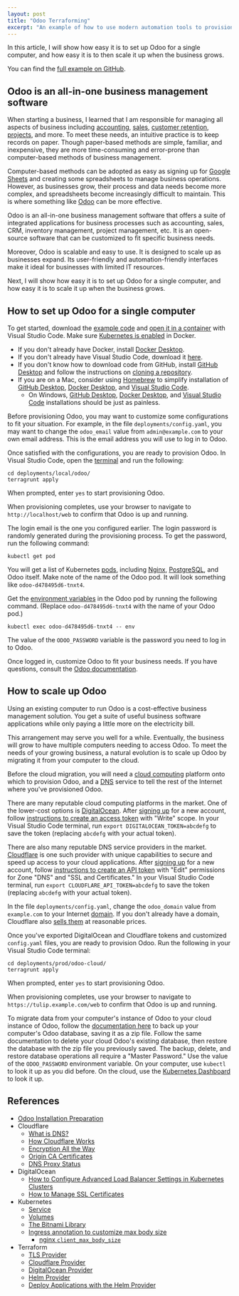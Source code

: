 ```yaml
---
layout: post
title: "Odoo Terraforming"
excerpt: "An example of how to use modern automation tools to provision ready-to-use business management software in no time."
---
```


In this article, I will show how easy it is to set up Odoo for a single computer, and how easy it is to then scale it up when the business grows.

You can find the [full example on GitHub](https://github.com/hwaien/odoo-provisioning-example).

## Odoo is an all-in-one business management software

When starting a business, I learned that I am responsible for managing all aspects of business including [accounting](https://en.wikipedia.org/wiki/Accounting), [sales](https://en.wikipedia.org/wiki/Sales), [customer retention](https://en.wikipedia.org/wiki/Customer_retention), [projects](https://en.wikipedia.org/wiki/Project_management), and more. To meet these needs, an intuitive practice is to keep records on paper. Though paper-based methods are simple, familiar, and inexpensive, they are more time-consuming and error-prone than computer-based methods of business management.

Computer-based methods can be adopted as easy as signing up for [Google Sheets](https://en.wikipedia.org/wiki/Google_Sheets) and creating some spreadsheets to manage business operations. However, as businesses grow, their process and data needs become more complex, and spreadsheets become increasingly difficult to maintain. This is where something like [Odoo](https://en.wikipedia.org/wiki/Odoo) can be more effective.

Odoo is an all-in-one business management software that offers a suite of integrated applications for business processes such as accounting, sales, CRM, inventory management, project management, etc. It is an open-source software that can be customized to fit specific business needs.

Moreover, Odoo is scalable and easy to use. It is designed to scale up as businesses expand. Its user-friendly and automation-friendly interfaces make it ideal for businesses with limited IT resources.

Next, I will show how easy it is to set up Odoo for a single computer, and how easy it is to scale it up when the business grows.

## How to set up Odoo for a single computer

To get started, download the [example code](https://github.com/hwaien/odoo-provisioning-example) and [open it in a container](https://code.visualstudio.com/docs/devcontainers/containers#_quick-start-open-an-existing-folder-in-a-container) with Visual Studio Code. Make sure [Kubernetes is enabled](https://docs.docker.com/desktop/kubernetes/#enable-kubernetes) in Docker.

- If you don't already have Docker, install [Docker Desktop](https://www.docker.com/products/docker-desktop/).
- If you don't already have Visual Studio Code, download it [here](https://code.visualstudio.com/Download).
- If you don't know how to download code from GitHub, install [GitHub Desktop](https://desktop.github.com/) and follow the instructions on [cloning a repository](https://docs.github.com/en/repositories/creating-and-managing-repositories/cloning-a-repository?tool=desktop).
- If you are on a Mac, consider using [Homebrew](https://brew.sh/) to simplify installation of [GitHub Desktop](https://formulae.brew.sh/cask/github), [Docker Desktop](https://formulae.brew.sh/cask/docker), and [Visual Studio Code](https://formulae.brew.sh/cask/visual-studio-code).
  - On Windows, [GitHub Desktop](https://winget.run/pkg/GitHub/GitHubDesktop), [Docker Desktop](https://winget.run/pkg/Docker/DockerDesktop), and [Visual Studio Code](https://winget.run/pkg/Microsoft/VisualStudioCode) installations should be just as painless.

Before provisioning Odoo, you may want to customize some configurations to fit your situation. For example, in the file `deployments/config.yaml`, you may want to change the `odoo_email` value from `admin@example.com` to your own email address. This is the email address you will use to log in to Odoo.

Once satisfied with the configurations, you are ready to provision Odoo. In Visual Studio Code, open the [terminal](https://code.visualstudio.com/docs/terminal/basics) and run the following:

```
cd deployments/local/odoo/
terragrunt apply
```

When prompted, enter `yes` to start provisioning Odoo.

When provisioning completes, use your browser to navigate to `http://localhost/web` to confirm that Odoo is up and running.

The login email is the one you configured earlier. The login password is randomly generated during the provisioning process. To get the password, run the following command:

```
kubectl get pod
```

You will get a list of Kubernetes [pods](https://kubernetes.io/docs/concepts/workloads/pods/), including [Nginx](https://en.wikipedia.org/wiki/Nginx), [PostgreSQL](https://en.wikipedia.org/wiki/PostgreSQL), and Odoo itself. Make note of the name of the Odoo pod. It will look something like `odoo-d478495d6-tnxt4`.

Get the [environment variables](https://en.wikipedia.org/wiki/Environment_variable) in the Odoo pod by running the following command. (Replace `odoo-d478495d6-tnxt4` with the name of your Odoo pod.)

```
kubectl exec odoo-d478495d6-tnxt4 -- env
```

The value of the `ODOO_PASSWORD` variable is the password you need to log in to Odoo.

Once logged in, customize Odoo to fit your business needs. If you have questions, consult the [Odoo documentation](https://www.odoo.com/page/docs).

## How to scale up Odoo

Using an existing computer to run Odoo is a cost-effective business management solution. You get a suite of useful business software applications while only paying a little more on the electricity bill.

This arrangement may serve you well for a while. Eventually, the business will grow to have multiple computers needing to access Odoo. To meet the needs of your growing business, a natural evolution is to scale up Odoo by migrating it from your computer to the cloud.

Before the cloud migration, you will need a [cloud computing](https://en.wikipedia.org/wiki/Cloud_computing) platform onto which to provision Odoo, and a [DNS](https://en.wikipedia.org/wiki/Domain_Name_System) service to tell the rest of the Internet where you've provisioned Odoo.

There are many reputable cloud computing platforms in the market. One of the lower-cost options is [DigitalOcean](https://en.wikipedia.org/wiki/DigitalOcean). After [signing up](https://cloud.digitalocean.com/registrations/new) for a new account, follow [instructions to create an access token](https://docs.digitalocean.com/reference/api/create-personal-access-token/) with "Write" scope. In your Visual Studio Code terminal, run `export DIGITALOCEAN_TOKEN=abcdefg` to save the token (replacing `abcdefg` with your actual token).

There are also many reputable DNS service providers in the market. [Cloudflare](https://en.wikipedia.org/wiki/Cloudflare) is one such provider with unique capabilities to secure and speed up access to your cloud applications. After [signing up](https://dash.cloudflare.com/sign-up) for a new account, follow [instructions to create an API token](https://developers.cloudflare.com/fundamentals/api/get-started/create-token/) with "Edit" permissions for Zone "DNS" and "SSL and Certificates." In your Visual Studio Code terminal, run `export CLOUDFLARE_API_TOKEN=abcdefg` to save the token (replacing `abcdefg` with your actual token).

In the file `deployments/config.yaml`, change the `odoo_domain` value from `example.com` to your Internet [domain](https://en.wikipedia.org/wiki/Domain_name). If you don't already have a domain, Cloudflare also [sells them](https://developers.cloudflare.com/registrar/get-started/register-domain/) at reasonable prices.

Once you've exported DigitalOcean and Cloudflare tokens and customized `config.yaml` files, you are ready to provision Odoo. Run the following in your Visual Studio Code terminal:

```
cd deployments/prod/odoo-cloud/
terragrunt apply
```

When prompted, enter `yes` to start provisioning Odoo.

When provisioning completes, use your browser to navigate to `https://tulip.example.com/web` to confirm that Odoo is up and running.

To migrate data from your computer's instance of Odoo to your cloud instance of Odoo, follow the [documentation here](https://subscription.packtpub.com/book/big-data-and-business-intelligence/9781785883644/1/ch01lvl1sec12/managing-odoo-server-databases) to back up your computer's Odoo database, saving it as a zip file. Follow the same documentation to delete your cloud Odoo's existing database, then restore the database with the zip file you previously saved. The backup, delete, and restore database operations all require a "Master Password." Use the value of the `ODOO_PASSWORD` environment variable. On your computer, use `kubectl` to look it up as you did before. On the cloud, use the [Kubernetes Dashboard](https://docs.digitalocean.com/products/kubernetes/quickstart/#kubernetes-dashboard) to look it up.

## References

- [Odoo Installation Preparation](https://www.odoo.com/documentation/16.0/administration/install/install.html#setup-install-source-prepare)
- Cloudflare
  - [What is DNS?](https://www.cloudflare.com/learning/dns/what-is-dns/)
  - [How Cloudflare Works](https://developers.cloudflare.com/fundamentals/get-started/concepts/how-cloudflare-works/)
  - [Encryption All the Way](https://blog.cloudflare.com/universal-ssl-encryption-all-the-way-to-the-origin-for-free/)
  - [Origin CA Certificates](https://developers.cloudflare.com/ssl/origin-configuration/origin-ca/)
  - [DNS Proxy Status](https://developers.cloudflare.com/dns/manage-dns-records/reference/proxied-dns-records/)
- DigitalOcean
  - [How to Configure Advanced Load Balancer Settings in Kubernetes Clusters](https://docs.digitalocean.com/products/kubernetes/how-to/configure-load-balancers/)
  - [How to Manage SSL Certificates](https://docs.digitalocean.com/products/teams/how-to/manage-certificates/)
- Kubernetes
  - [Service](https://kubernetes.io/docs/concepts/services-networking/service/)
  - [Volumes](https://kubernetes.io/docs/concepts/storage/volumes/)
  - [The Bitnami Library](https://github.com/bitnami/charts)
  - [Ingress annotation to customize max body size](https://github.com/kubernetes/ingress-nginx/blob/main/docs/user-guide/nginx-configuration/annotations.md#custom-max-body-size)
    - [nginx `client_max_body_size`](https://nginx.org/en/docs/http/ngx_http_core_module.html#client_max_body_size)
- Terraform
  - [TLS Provider](https://registry.terraform.io/providers/hashicorp/tls/latest/docs)
  - [Cloudflare Provider](https://registry.terraform.io/providers/cloudflare/cloudflare/latest/docs)
  - [DigitalOcean Provider](https://registry.terraform.io/providers/digitalocean/digitalocean/latest/docs)
  - [Helm Provider](https://registry.terraform.io/providers/hashicorp/helm/latest/docs)
  - [Deploy Applications with the Helm Provider](https://developer.hashicorp.com/terraform/tutorials/use-case/helm-provider)
